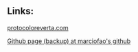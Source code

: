 ## Links:
[protocoloreverta.com](https://protocoloreverta.com)

[Github page (backup) at marciofao's github](https://marciofao.github.io/protocoloreverta/)